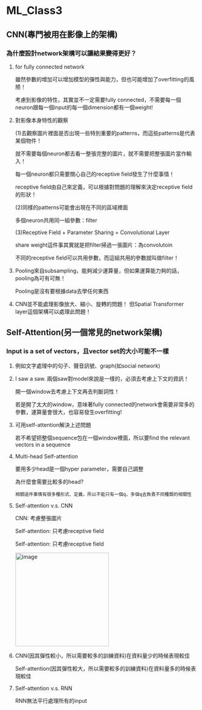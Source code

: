 # ML_Class3
## CNN(專門被用在影像上的架構)
### 為什麼設計network架構可以讓結果變得更好？
1. for fully connected network
   
   雖然參數的增加可以增加模型的彈性與能力，但也可能增加了overfitting的風險！
   
   考慮到影像的特性，其實並不一定需要fully connected，不需要每一個neuron跟每一個input的每一個dimension都有一個weight!

2. 對影像本身特性的觀察
   
   (1)去觀察圖片裡面是否出現一些特別重要的patterns，而這些patterns是代表某個物件！
   
      就不需要每個neuron都去看一整張完整的圖片，就不需要把整張圖片當作輸入！
      
      每一個neuron都只需要關心自己的receptive field發生了什麼事情！
      
      receptive field由自己來定義，可以根據對問題的理解來決定receptive field的形狀！
    
   (2)同樣的patterns可能會出現在不同的區域裡面
   
      多個neuron共用同一組參數：filter
      
   (3)Receptive Field + Parameter Sharing = Convolutional Layer
   
      share weight這件事其實就是把filter掃過一張圖片：為convolutoin
      
      不同的receptive field可以共用參數，而這組共用的參數就叫做filter！
      
3. Pooling來自subsampling，能夠減少運算量，但如果運算能力夠的話，pooling為可有可無！

   Pooling是沒有要根據data去學任何東西
   
4. CNN並不能處理影像放大、縮小、旋轉的問題！
   但Spatial Transformer layer這個架構可以處理此問題！

## Self-Attention(另一個常見的network架構)
### Input is a set of vectors，且vector set的大小可能不一樣
1. 例如文字處理中的句子、聲音訊號、graph(如social network)
2. I saw a saw. 兩個saw對model來說是一樣的，必須去考慮上下文的資訊！

   開一個window去考慮上下文再去判斷詞性！

   若是開了太大的window，意味著fully connected的network會需要非常多的參數，運算量會很大，也容易發生overfitting!
3. 可用self-attention解決上述問題

   若不希望把整個sequence包在一個window裡面，所以要find the relevant vectors in a sequence
4. Multi-head Self-attention
   
   要用多少head是一個hyper parameter，需要自己調整
   
   為什麼會需要比較多的head?
   
       相關這件事情有很多種形式、定義，所以不能只有一個q，多個q去負責不同種類的相關性
5. Self-attention v.s. CNN

   CNN: 考慮整張圖片
   
   Self-attention: 只考慮receptive field

   Self-attention: 只考慮receptive field
   
   <img width="247" alt="image" src="https://user-images.githubusercontent.com/62006029/163110574-b902454b-81a6-42f7-9942-4207d15a7e79.png">
   
6. CNN(因其彈性較小，所以需要較多的訓練資料)在資料量少的時候表現較佳

   Self-attention(因其彈性較大，所以需要較多的訓練資料)在資料量多的時候表現較佳
7. Self-attention v.s. RNN

   RNN無法平行處理所有的input
   


